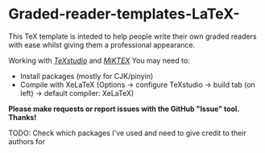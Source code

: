 # Graded-reader-templates-LaTeX-
This TeX template is inteded to help people write their own graded readers with ease whilst giving them a professional appearance.

Working with *[TeXstudio](http://www.texstudio.org/)* and *[MiKTEX](https://miktex.org/download)*
You may need to: 
- Install packages (mostly for CJK/pinyin)
- Compile with XeLaTeX (Options -> configure TeXstudio -> build tab (on left) -> default compiler: XeLaTeX)



**Please make requests or report issues with the GitHub "Issue" tool. Thanks!**

TODO: 
Check which packages I've used and need to give credit to their authors for
